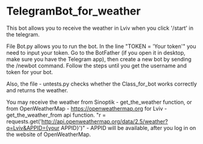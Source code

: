 # TelegramBot_for_weather

This bot allows you to receive the weather in Lviv when you click '/start' in the telegram.

File Bot.py allows you to run the bot. In the line "TOKEN = 'Your token'" you need to input your token.
Go to the BotFather (if you open it in desktop, make sure you have the Telegram app), then create a new bot by sending the /newbot command.
Follow the steps until you get the username and token for your bot. 

Also, the file - untests.py checks whether the Class_for_bot works correctly and returns the weather.

You may receive the weather from Sinoptik - get_the_weather function, or from OpenWeatherMap - https://openweathermap.org for Lviv - get_the_weather_from api function.
"r = requests.get('http://api.openweathermap.org/data/2.5/weather?q=Lviv&APPID={your APPID}')" - APPID will be available, after you log in on the website of OpenWeatherMap.



